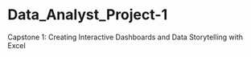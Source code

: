 # Data_Analyst_Project-1
Capstone 1: Creating Interactive Dashboards and Data Storytelling with Excel

